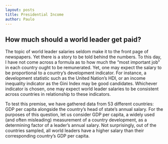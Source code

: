 ```yaml
---
layout: posts
title: Presidential Income
author: Paulo 
---
```


## How much should a world leader get paid?

The topic of world leader salaries seldom make it to the front page of newspapers. Yet there is a story to be told behind the numbers. To this day, I have not come across a formula as to how much the “most important job” in each country ought to be remunerated. Yet, one may expect the salary to be proportional to a country’s development indicator. For instance, a development statistic such as the United Nation’s HDI, or an income inequality indicator as the Gini Index may be good candidates. Whichever indicator is chosen, one may expect world leader salaries to be consistent across countries in relationship to these indicators.

To test this premise, we have gathered data from 53 different countries: GDP per capita alongside the country’s head of state’s annual salary.  For the purposes of this question, let us consider GDP per capita, a widely used (and often misleading) measurement of a country development, as a determining factor of a leader’s annual salary. Not surprisingly, out of the countries sampled, all world leaders have a higher salary than their corresponding country’s GDP per capita.